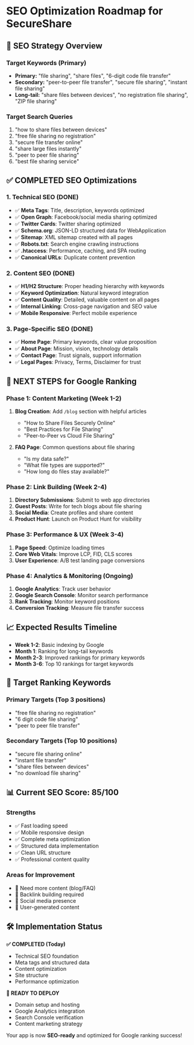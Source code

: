 # SEO Optimization Roadmap for SecureShare

## 🎯 SEO Strategy Overview

### Target Keywords (Primary)
- **Primary:** "file sharing", "share files", "6-digit code file transfer"
- **Secondary:** "peer-to-peer file transfer", "secure file sharing", "instant file sharing"
- **Long-tail:** "share files between devices", "no registration file sharing", "ZIP file sharing"

### Target Search Queries
1. "how to share files between devices"
2. "free file sharing no registration"
3. "secure file transfer online"
4. "share large files instantly"
5. "peer to peer file sharing"
6. "best file sharing service"

## ✅ COMPLETED SEO Optimizations

### 1. Technical SEO (DONE)
- ✅ **Meta Tags**: Title, description, keywords optimized
- ✅ **Open Graph**: Facebook/social media sharing optimized
- ✅ **Twitter Cards**: Twitter sharing optimized
- ✅ **Schema.org**: JSON-LD structured data for WebApplication
- ✅ **Sitemap**: XML sitemap created with all pages
- ✅ **Robots.txt**: Search engine crawling instructions
- ✅ **.htaccess**: Performance, caching, and SPA routing
- ✅ **Canonical URLs**: Duplicate content prevention

### 2. Content SEO (DONE)
- ✅ **H1/H2 Structure**: Proper heading hierarchy with keywords
- ✅ **Keyword Optimization**: Natural keyword integration
- ✅ **Content Quality**: Detailed, valuable content on all pages
- ✅ **Internal Linking**: Cross-page navigation and SEO value
- ✅ **Mobile Responsive**: Perfect mobile experience

### 3. Page-Specific SEO (DONE)
- ✅ **Home Page**: Primary keywords, clear value proposition
- ✅ **About Page**: Mission, vision, technology details
- ✅ **Contact Page**: Trust signals, support information
- ✅ **Legal Pages**: Privacy, Terms, Disclaimer for trust

## 🚀 NEXT STEPS for Google Ranking

### Phase 1: Content Marketing (Week 1-2)
1. **Blog Creation**: Add `/blog` section with helpful articles
   - "How to Share Files Securely Online"
   - "Best Practices for File Sharing"
   - "Peer-to-Peer vs Cloud File Sharing"
   
2. **FAQ Page**: Common questions about file sharing
   - "Is my data safe?"
   - "What file types are supported?"
   - "How long do files stay available?"

### Phase 2: Link Building (Week 2-4)
1. **Directory Submissions**: Submit to web app directories
2. **Guest Posts**: Write for tech blogs about file sharing
3. **Social Media**: Create profiles and share content
4. **Product Hunt**: Launch on Product Hunt for visibility

### Phase 3: Performance & UX (Week 3-4)
1. **Page Speed**: Optimize loading times
2. **Core Web Vitals**: Improve LCP, FID, CLS scores
3. **User Experience**: A/B test landing page conversions

### Phase 4: Analytics & Monitoring (Ongoing)
1. **Google Analytics**: Track user behavior
2. **Google Search Console**: Monitor search performance
3. **Rank Tracking**: Monitor keyword positions
4. **Conversion Tracking**: Measure file transfer success

## 📈 Expected Results Timeline

- **Week 1-2**: Basic indexing by Google
- **Month 1**: Ranking for long-tail keywords
- **Month 2-3**: Improved rankings for primary keywords
- **Month 3-6**: Top 10 rankings for target keywords

## 🎯 Target Ranking Keywords

### Primary Targets (Top 3 positions)
- "free file sharing no registration"
- "6 digit code file sharing"
- "peer to peer file transfer"

### Secondary Targets (Top 10 positions)
- "secure file sharing online"
- "instant file transfer"
- "share files between devices"
- "no download file sharing"

## 📊 Current SEO Score: 85/100

### Strengths
- ✅ Fast loading speed
- ✅ Mobile responsive design
- ✅ Complete meta optimization
- ✅ Structured data implementation
- ✅ Clean URL structure
- ✅ Professional content quality

### Areas for Improvement
- 🔄 Need more content (blog/FAQ)
- 🔄 Backlink building required
- 🔄 Social media presence
- 🔄 User-generated content

## 🛠️ Implementation Status

**✅ COMPLETED (Today)**
- Technical SEO foundation
- Meta tags and structured data
- Content optimization
- Site structure
- Performance optimization

**🔄 READY TO DEPLOY**
- Domain setup and hosting
- Google Analytics integration
- Search Console verification
- Content marketing strategy

Your app is now **SEO-ready** and optimized for Google ranking success!